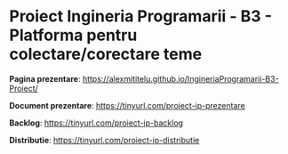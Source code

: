 # Proiect Ingineria Programarii - B3 - Platforma pentru colectare/corectare teme


**Pagina prezentare**: https://alexmititelu.github.io/IngineriaProgramarii-B3-Proiect/

**Document prezentare**: https://tinyurl.com/proiect-ip-prezentare

**Backlog**: https://tinyurl.com/proiect-ip-backlog

**Distributie**: https://tinyurl.com/proiect-ip-distributie
